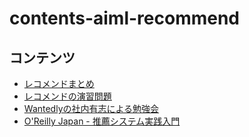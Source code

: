 # contents-aiml-recommend

## コンテンツ

- [レコメンドまとめ](https://note.com/masa_kazama/n/n586d0e2d49d2)
- [レコメンドの演習問題](https://recsyslab.github.io/recsys-python/)
- [Wantedlyの社内有志による勉強会](https://github.com/wantedly/machine-learning-round-table)
- [O'Reilly Japan - 推薦システム実践入門](https://www.oreilly.co.jp/books/9784873119663/)
